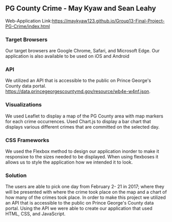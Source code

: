 ## PG County Crime - May Kyaw and Sean Leahy

Web-Application Link:https://maykyaw123.github.io/Group13-Final-Project-PG-Crime/index.html

### Target Browsers
Our target browsers are Google Chrome, Safari, and Microsoft Edge. Our application is also available to be used on iOS and Android

### API
We utilized an API that is accessible to the public on Prince George's County data portal. 
https://data.princegeorgescountymd.gov/resource/wb4e-w4nf.json.

### Visualizations
We used Leaflet to display a map of the PG County area with map markers for each crime occurrences. Used Chart.js to display a bar chart that displays various different crimes that are committed on the selected day. 

### CSS Frameworks
We used the Flexbox method to design our application inorder to make it responsixe to the sizes needed to be displayed. When using flexboses it allows us to style the application how we intended it to look.

### Solution
The users are able to pick one day from February 2- 21 in 2017; where they will be presented with where the crime took place on the map and a chart of how many of the crimes took place. In order to make this project we utilized an API that is accessible to the public on Prince George's County data portal. Using the API we were able to create our application that used HTML, CSS, and JavaScript.
